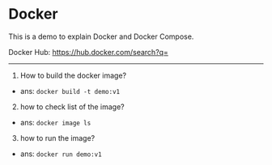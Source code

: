 # Docker
 This is a demo to explain Docker and Docker Compose.

 Docker Hub: https://hub.docker.com/search?q=

---
1. How to build the docker image? 
* ans:  `docker build -t demo:v1 `

2. how to check list of the image?
* ans: `docker image ls`

3. how to run the image?
* ans: `docker run demo:v1`
